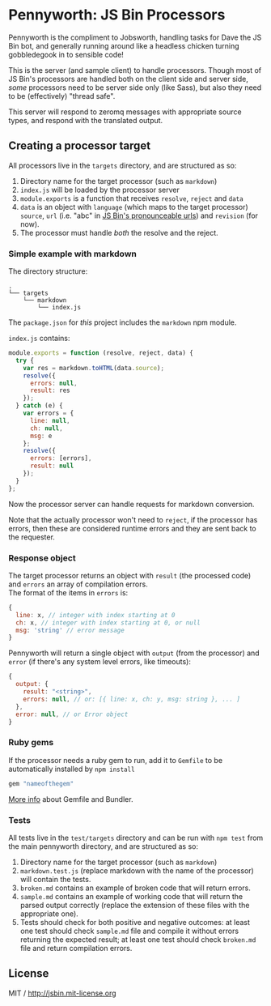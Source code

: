 # Pennyworth: JS Bin Processors

Pennyworth is the compliment to Jobsworth, handling tasks for Dave the JS Bin bot, and generally running around like a headless chicken turning gobbledegook in to sensible code!

This is the server (and sample client) to handle processors. Though most of JS Bin's processors are handled both on the client side and server side, *some* processors need to be server side only (like Sass), but also they need to be (effectively) "thread safe".

This server will respond to zeromq messages with appropriate source types, and respond with the translated output.

## Creating a processor target

All processors live in the `targets` directory, and are structured as so:

1. Directory name for the target processor (such as `markdown`)
2. `index.js` will be loaded by the processor server
3. `module.exports` is a function that receives `resolve`, `reject` and `data`
4. `data` is an object with `language` (which maps to the target processor) `source`, `url` (i.e. "abc" in [JS Bin's pronounceable urls](http://jsbin.com/help/pronounceable-urls)) and `revision` (for now).
5. The processor must handle *both* the resolve and the reject.

### Simple example with markdown

The directory structure:

```text
.
└── targets
    └── markdown
        └── index.js
```

The `package.json` for *this* project includes the `markdown` npm module.

`index.js` contains:

```js
module.exports = function (resolve, reject, data) {
  try {
    var res = markdown.toHTML(data.source);
    resolve({
      errors: null,
      result: res
    });
  } catch (e) {
    var errors = {
      line: null,
      ch: null,
      msg: e
    };
    resolve({
      errors: [errors],
      result: null
    });
  }
};
```

Now the processor server can handle requests for markdown conversion.

Note that the actually processor won't need to `reject`, if the processor has errors, then these are considered runtime errors and they are sent back to the requester.

### Response object

The target processor returns an object with `result` (the processed code) and `errors` an array of compilation errors.   
The format of the items in `errors` is:
```js
{
  line: x, // integer with index starting at 0
  ch: x, // integer with index starting at 0, or null
  msg: 'string' // error message
}
```

Pennyworth will return a single object with `output` (from the processor) and `error` (if there's any system level errors, like timeouts):

```js
{
  output: {
    result: "<string>",
    errors: null, // or: [{ line: x, ch: y, msg: string }, ... ]
  },
  error: null, // or Error object
}
```

### Ruby gems

If the processor needs a ruby gem to run, add it to `Gemfile` to be automatically installed by `npm install`
```ruby
gem "nameofthegem"
```

[More info](http://bundler.io/v1.3/gemfile.html) about Gemfile and Bundler.

### Tests

All tests live in the `test/targets` directory and can be run with `npm test` from the main pennyworth directory, and are structured as so:

1. Directory name for the target processor (such as `markdown`)
2. `markdown.test.js` (replace markdown with the name of the processor) will contain the tests.
3. `broken.md` contains an example of broken code that will return errors.
4. `sample.md` contains an example of working code that will return the parsed output correctly (replace the extension of these files with the appropriate one).
5. Tests should check for both positive and negative outcomes: at least one test should check `sample.md` file and compile it without errors returning the expected result; at least one test should check `broken.md` file and return compilation errors.

## License

MIT / http://jsbin.mit-license.org


